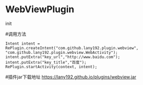 # WebViewPlugin
init

#调用方法

    Intent intent = RePlugin.createIntent("com.github.lany192.plugin.webview", "com.github.lany192.plugin.webview.WebActivity");
    intent.putExtra("key_url","http://www.baidu.com");
    intent.putExtra("key_title","百度");
    RePlugin.startActivity(context, intent);
    
#插件jar下载地址
    https://lany192.github.io/plugins/webview.jar
